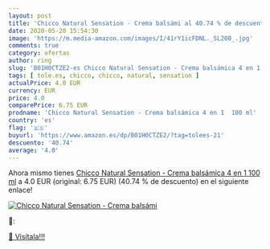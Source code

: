 ```yaml
---
layout: post
title: 'Chicco Natural Sensation - Crema balsámi al 40.74 % de descuento'
date: 2020-05-20 15:54:30
image: 'https://m.media-amazon.com/images/I/41rY1icFDNL._SL200_.jpg'
comments: true
category: ofertas
author: ring
slug: 'B01H0CTZE2-es Chicco Natural Sensation - Crema balsámica 4 en 1 100 ml'
tags: [ tole.es, chicco, chicco, natural, sensation ]
actualPrice: 4.0 EUR
currency: EUR
price: 4.0
comparePrice: 6.75 EUR
prodname: 'Chicco Natural Sensation - Crema balsámica 4 en 1  100 ml'
country: 'es'
flag: '🇪🇸'
buyurl: 'https://www.amazon.es/dp/B01H0CTZE2/?tag=tolees-21'
descuento: '40.74'
average: '4.0'
---
```


Ahora mismo tienes [Chicco Natural Sensation - Crema balsámica 4 en 1  100 ml](https://www.amazon.es/dp/B01H0CTZE2/?tag=tolees-21) a 4.0 EUR (original: 6.75 EUR) (40.74 %  de descuento) en el siguiente enlace!

[![Chicco Natural Sensation - Crema balsámi](https://m.media-amazon.com/images/I/41rY1icFDNL._SL200_.jpg)](https://www.amazon.es/dp/B01H0CTZE2/?tag=tolees-21)

🔎:


[🛒 Visítala!!!](https://www.amazon.es/dp/B01H0CTZE2/?tag=tolees-21)
